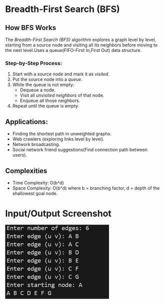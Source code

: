 #  Breadth-First Search (BFS)

## How BFS Works
The *Breadth-First Search (BFS)* algorithm explores a graph level by level, starting from a source node and visiting all its neighbors before moving to the next level.Uses a queue(FIFO-First In,First Out) data structure.

### Step-by-Step Process:
1. Start with a source node and mark it as *visited*.
2. Put the source node into a *queue*.
3. While the queue is not empty:
   - Dequeue a node.
   - Visit all *unvisited neighbors* of that node.
   - Enqueue all those neighbors.
4. Repeat until the queue is empty.

## Applications:
- Finding the shortest path in unweighted graphs.
- Web crawlers (exploring links level by level).
- Network broadcasting.
- Social network friend suggestions(Find connection path between users).

## Complexities
 
 - Time Complexity: O(b^d)
 - Space Complexity: O(b^d)
   where
   b = branching factor, d = depth of the shallowest goal node.

# Input/Output Screenshot
![ Input_Output_Screenshot](screenshot.png)

